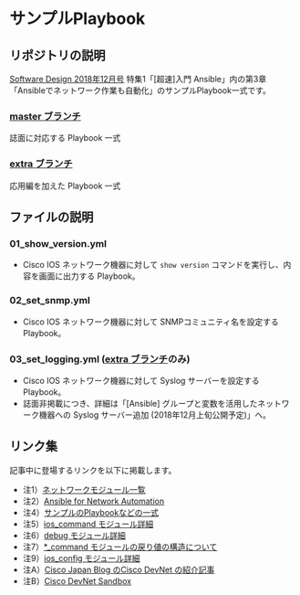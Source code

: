 # サンプルPlaybook
## リポジトリの説明
[Software Design 2018年12月号](https://gihyo.jp/magazine/SD/archive/2018/201812) 特集1「[超速]入門 Ansible」内の第3章「Ansibleでネットワーク作業も自動化」のサンプルPlaybook一式です。
### [master ブランチ](https://github.com/akira6592/sd2018-ansible-nw/tree/master)
誌面に対応する Playbook 一式
### [extra ブランチ](https://github.com/akira6592/sd2018-ansible-nw/tree/extra)
応用編を加えた Playbook 一式

## ファイルの説明
### 01_show_version.yml
- Cisco IOS ネットワーク機器に対して `show version` コマンドを実行し、内容を画面に出力する Playbook。

### 02_set_snmp.yml
- Cisco IOS ネットワーク機器に対して SNMPコミュニティ名を設定する Playbook。

### 03_set_logging.yml ([extra ブランチ](https://github.com/akira6592/sd2018-ansible-nw/tree/extra)のみ)
- Cisco IOS ネットワーク機器に対して Syslog サーバーを設定する Playbook。
- 誌面非掲載につき、詳細は「[Ansible] グループと変数を活用したネットワーク機器への Syslog サーバー追加 (2018年12月上旬公開予定)」へ。

## リンク集
記事中に登場するリンクを以下に掲載します。

- 注1）[ネットワークモジュール一覧](https://docs.ansible.com/ansible/latest/modules/list_of_network_modules.html)
- 注2）[Ansible for Network Automation](https://docs.ansible.com/ansible/latest/network/index.html)
- 注4）[サンプルのPlaybookなどの一式](https://github.com/akira6592/sd2018-ansible-nw/)
- 注5）[ios_command モジュール詳細](https://docs.ansible.com/ansible/latest/modules/ios_command_module.html)
- 注6）[debug モジュール詳細](https://docs.ansible.com/ansible/latest/modules/debug_module.html)
- 注7）[*_command モジュールの戻り値の構造について](https://www.ansible.com/blog/command-module-deep-dive-for-networks)
- 注9）[ios_config モジュール詳細](https://docs.ansible.com/ansible/latest/modules/ios_config_module.html)
- 注A）[Cisco Japan Blog のCisco DevNet の紹介記事](https://gblogs.cisco.com/jp/2018/10/cisco-devnet-introduction/)
- 注B）[Cisco DevNet Sandbox](https://developer.cisco.com/site/sandbox/)

